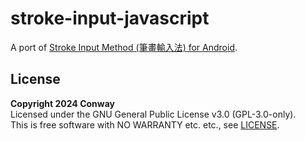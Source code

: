 # stroke-input-javascript

A port of [Stroke Input Method (筆畫輸入法) for Android].


## License

**Copyright 2024 Conway** <br>
Licensed under the GNU General Public License v3.0 (GPL-3.0-only). <br>
This is free software with NO WARRANTY etc. etc., see [LICENSE]. <br>


[Stroke Input Method (筆畫輸入法) for Android]: https://github.com/stroke-input/stroke-input-android
[LICENSE]: LICENSE
